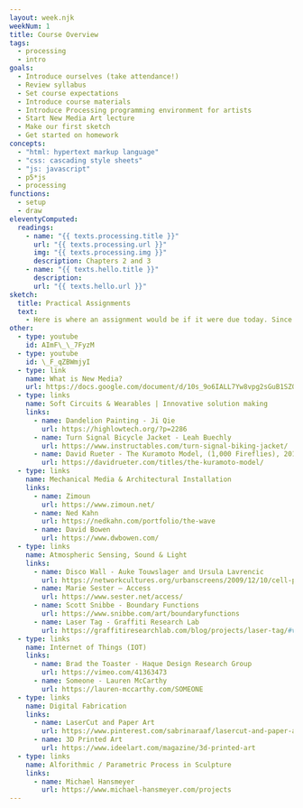 ```yaml
---
layout: week.njk
weekNum: 1
title: Course Overview
tags:
  - processing
  - intro
goals:
  - Introduce ourselves (take attendance!)
  - Review syllabus
  - Set course expectations
  - Introduce course materials
  - Introduce Processing programming environment for artists
  - Start New Media Art lecture
  - Make our first sketch
  - Get started on homework
concepts:
  - "html: hypertext markup language"
  - "css: cascading style sheets"
  - "js: javascript"
  - p5*js
  - processing
functions:
  - setup
  - draw
eleventyComputed:
  readings:
    - name: "{{ texts.processing.title }}"
      url: "{{ texts.processing.url }}"
      img: "{{ texts.processing.img }}"
      description: Chapters 2 and 3
    - name: "{{ texts.hello.title }}"
      description:
      url: "{{ texts.hello.url }}"
sketch:
  title: Practical Assignments
  text:
    - Here is where an assignment would be if it were due today. Since it's the first day of class, we won't expect anything here. Take a look at week 2 for your assignment.
other:
  - type: youtube
    id: AImF\_\_7FyzM
  - type: youtube
    id: \_F_qZBWmjyI
  - type: link
    name: What is New Media?
    url: https://docs.google.com/document/d/10s_9o6IALL7Yw8vpg2sGuB1SZ0hURyfYq8dsULLn_UM/edit
  - type: links
    name: Soft Circuits & Wearables | Innovative solution making
    links:
      - name: Dandelion Painting - Ji Qie
        url: https://highlowtech.org/?p=2286
      - name: Turn Signal Bicycle Jacket - Leah Buechly
        url: https://www.instructables.com/turn-signal-biking-jacket/
      - name: David Rueter - The Kuramoto Model, (1,000 Fireflies), 2012
        url: https://davidrueter.com/titles/the-kuramoto-model/
  - type: links
    name: Mechanical Media & Architectural Installation
    links:
      - name: Zimoun
        url: https://www.zimoun.net/
      - name: Ned Kahn
        url: https://nedkahn.com/portfolio/the-wave
      - name: David Bowen
        url: https://www.dwbowen.com/
  - type: links
    name: Atmospheric Sensing, Sound & Light
    links:
      - name: Disco Wall - Auke Touwslager and Ursula Lavrencic
        url: https://networkcultures.org/urbanscreens/2009/12/10/cell-phone-disco-urban-screens/
      - name: Marie Sester – Access
        url: https://www.sester.net/access/
      - name: Scott Snibbe - Boundary Functions
        url: https://www.snibbe.com/art/boundaryfunctions
      - name: Laser Tag - Graffiti Research Lab
        url: https://graffitiresearchlab.com/blog/projects/laser-tag/#video
  - type: links
    name: Internet of Things (IOT)
    links:
      - name: Brad the Toaster - Haque Design Research Group
        url: https://vimeo.com/41363473
      - name: Someone - Lauren McCarthy
        url: https://lauren-mccarthy.com/SOMEONE
  - type: links
    name: Digital Fabrication
    links:
      - name: LaserCut and Paper Art
        url: https://www.pinterest.com/sabrinaraaf/lasercut-and-paper-art/
      - name: 3D Printed Art
        url: https://www.ideelart.com/magazine/3d-printed-art
  - type: links
    name: Alforithmic / Parametric Process in Sculpture
    links:
      - name: Michael Hansmeyer
        url: https://www.michael-hansmeyer.com/projects
---
```

